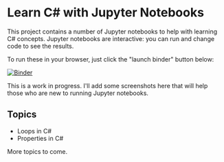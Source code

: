 # Learn C# with Jupyter Notebooks

This project contains a number of Jupyter notebooks to help with learning C# concepts. Jupyter notebooks are interactive: you can run and change code to see the results.  

To run these in your browser, just click the "launch binder" button below:

[![Binder](https://mybinder.org/badge_logo.svg)](https://mybinder.org/v2/gh/jeremybytes/learn-csharp-with-jupyter/main)  

This is a work in progress. I'll add some screenshots here that will help those who are new to running Jupyter notebooks.  

## Topics 

* Loops in C#  
* Properties in C#

More topics to come.